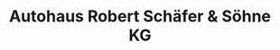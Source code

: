 ---
title: "Autohaus Robert Schäfer & Söhne KG"
url: /gauting/autohaus-robert-schaefer-und-soehne-kg/
shop: Autowerkstatt
---